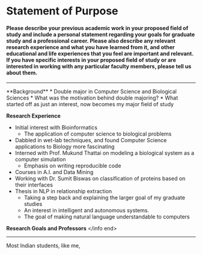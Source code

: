 # Statement of Purpose

#### Please describe your previous academic work in your proposed field of study and include a personal statement regarding your goals for graduate study and a professional career. Please also describe any relevant research experience and what you have learned from it, and other educational and life experiences that you feel are important and relevant. If you have specific interests in your proposed field of study or are interested in working with any particular faculty members, please tell us about them. 

_____

<info begin>
**Background**
* Double major in Computer Science and Biological Sciences
  * What was the motivation behind double majoring?
  * What started off as just an interest, now becomes my major field of study

**Research Experience**
* Initial interest with Bioinformatics
  * The application of computer science to biological problems
* Dabbled in wet-lab techniques, and found Computer Science applications to Biology more fascinating
* Interned with Prof. Mukund Thattai on modeling a biological system as a computer simulation
  * Emphasis on writing reproducible code
* Courses in A.I. and Data Mining
* Working with Dr. Sumit Biswas on classification of proteins based on their interfaces
* Thesis in NLP in relationship extraction
  * Taking a step back and explaining the larger goal of my graduate studies
  * An interest in intelligent and autonomous systems.
  * The goal of making natural language understandable to computers
  
**Research Goals and Professors**
</info end>

_____

Most Indian students, like me, 
